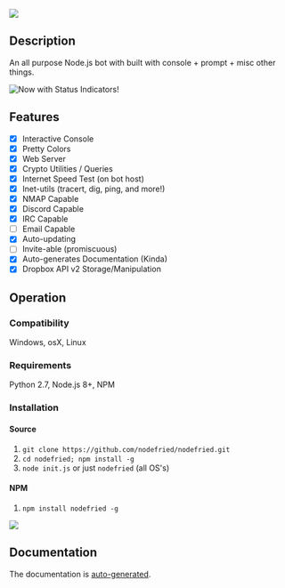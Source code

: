 ![](https://cdn.imgpaste.net/2018/08/30/lWZk2.png)
## Description
An all purpose Node.js bot with built with console + prompt + misc other things.

![Now with Status Indicators!](https://s19.postimg.cc/ncne3rg1v/screenshot_2018_08_31_at_17_18_03.png)
## Features
- [x] Interactive Console
- [x] Pretty Colors
- [x] Web Server
- [x] Crypto Utilities / Queries
- [x] Internet Speed Test (on bot host)
- [x] Inet-utils (tracert, dig, ping, and more!)
- [x] NMAP Capable
- [x] Discord Capable
- [x] IRC Capable
- [ ] Email Capable
- [x] Auto-updating
- [ ] Invite-able (promiscuous)
- [x] Auto-generates Documentation (Kinda)
- [x] Dropbox API v2 Storage/Manipulation
## Operation
### Compatibility
Windows, osX, Linux
### Requirements
Python 2.7, Node.js 8+, NPM
### Installation
#### Source
1) `git clone https://github.com/nodefried/nodefried.git`
2) `cd nodefried; npm install -g`
3) `node init.js` or just `nodefried` (all OS's)
#### NPM
1) `npm install nodefried -g`

![](https://nodei.co/npm/nodefried.png?downloads=true&downloadRank=true&stars=true)
## Documentation
The documentation is [auto-generated](../master/docs/DOCS.md).

